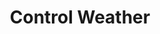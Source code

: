 ---
title: "Control Weather"
permalink: /spells/control-weather/
tags:
  - Spell
available_for:
  - Cleric
  - Druid
  - Wizard
level: "8th Level"
school: "Transmutation"
comp:
  - V
  - S
  - M
material: "burning incense and bits of earth and wood mixed in water."
duration: "Up to 8 hours"
concentration: true
cast_time: "10 Minutes"
description: |
  You take control of the weather within 5 miles of you for the duration. You must be outdoors to cast this spell. Moving to a place where you don't have a clear path to the sky ends the spell early.

  When you cast the spell, you change the current weather conditions, which are determined by the GM based on the climate and season. You can change precipitation, temperature, and wind. It takes 1d4 x 10 minutes for the new conditions to take effect. Once they do so, you can change the conditions again. When the spell ends, the weather gradually returns to normal.

  When you change the weather conditions, find a current condition on the following tables and change its stage by one, up or down. When changing the wind, you can change its direction.

  ##### Precipitation

  | Stage | Condition |

  |---|---|

  | 1 | Clear |

  | 2 | Light clouds |

  | 3 | Overcast or ground fog |

  | 4 | Rain, hail, or snow |

  | 5 | Torrential rain, driving hail, or blizzard |

  ##### Temperature

  | Stage | Condition |

  |---|---|

  | 1 | Unbearable heat |

  | 2 | Hot |

  | 3 | Warm |

  | 4 | Cool |

  | 5 | Cold |

  | 6 | Arctic cold |

  ##### Wind

  | Stage | Condition |

  |---|---|

  | 1 | Calm |

  | 2 | Moderate wind |

  | 3 | Strong wind |

  | 4 | Gale |

  | 5 | Storm |
excerpt: "You take control of the weather within 5 miles of you for the duration."
source: "Basic Rules"
---